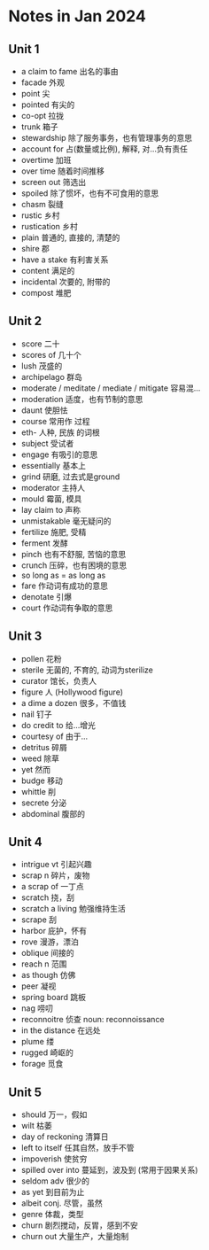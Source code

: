 # Notes in Jan 2024

## Unit 1

- a claim to fame 出名的事由
- facade 外观
- point 尖 
- pointed 有尖的
- co-opt 拉拢
- trunk 箱子
- stewardship 除了服务事务，也有管理事务的意思
- account for 占(数量或比例), 解释, 对...负有责任
- overtime 加班
- over time 随着时间推移
- screen out 筛选出
- spoiled 除了惯坏，也有不可食用的意思
- chasm 裂缝
- rustic 乡村
- rustication 乡村
- plain 普通的, 直接的, 清楚的
- shire 郡
- have a stake 有利害关系
- content 满足的
- incidental 次要的, 附带的
- compost 堆肥

## Unit 2

- score 二十
- scores of 几十个
- lush 茂盛的
- archipelago 群岛
- moderate / meditate / mediate / mitigate 容易混...
- moderation 适度，也有节制的意思
- daunt 使胆怯
- course 常用作 过程
- eth- 人种, 民族 的词根
- subject 受试者
- engage 有吸引的意思
- essentially 基本上
- grind 研磨, 过去式是ground
- moderator 主持人
- mould 霉菌, 模具
- lay claim to 声称
- unmistakable 毫无疑问的
- fertilize 施肥, 受精
- ferment 发酵
- pinch 也有不舒服, 苦恼的意思
- crunch 压碎，也有困境的意思
- so long as = as long as
- fare 作动词有成功的意思
- denotate 引爆
- court 作动词有争取的意思

## Unit 3

- pollen 花粉
- sterile 无菌的, 不育的, 动词为sterilize
- curator 馆长，负责人
- figure 人 (Hollywood figure)
- a dime a dozen 很多，不值钱
- nail 钉子
- do credit to 给...增光
- courtesy of 由于...
- detritus 碎屑
- weed 除草
- yet 然而
- budge 移动
- whittle 削
- secrete 分泌
- abdominal 腹部的
  
## Unit 4

- intrigue vt 引起兴趣
- scrap n 碎片，废物
- a scrap of 一丁点
- scratch 挠，刮
- scratch a living 勉强维持生活
- scrape 刮
- harbor 庇护，怀有
- rove 漫游，漂泊
- oblique 间接的
- reach n 范围
- as though 仿佛
- peer 凝视
- spring board 跳板
- nag 唠叨
- reconnoitre 侦查 noun: reconnoissance
- in the distance 在远处
- plume 缕
- rugged 崎岖的
- forage 觅食
  
## Unit 5

- should 万一，假如
- wilt 枯萎
- day of reckoning 清算日
- left to itself 任其自然，放手不管
- impoverish 使贫穷
- spilled over into 蔓延到，波及到 (常用于因果关系)
- seldom adv 很少的
- as yet 到目前为止
- albeit conj. 尽管，虽然
- genre 体裁，类型
- churn 剧烈搅动，反胃，感到不安
- churn out 大量生产，大量炮制